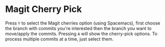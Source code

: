 # Magit Cherry Pick

Press `Y` to select the Magit cherries option (using Spacemacs), first choose the branch with commits you're interested then the branch you want to move/apply the commits. Pressing `A` will show the cherry-pick options. To process multiple commits at a time, just select them.
